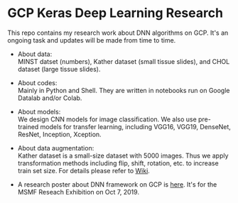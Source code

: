 # GCP Keras Deep Learning Research
 
This repo contains my research work about DNN algorithms on GCP. It's an ongoing task and updates will be made from time to time.

* About data:   
MINST datset (numbers), Kather dataset (small tissue slides), and CHOL dataset (large tissue slides).

* About codes:   
Mainly in Python and Shell. They are written in notebooks run on Google Datalab and/or Colab.

* About models:   
We design CNN models for image classification. We also use pre-trained models for transfer learning, including VGG16, VGG19, DenseNet, ResNet, Inception, Xception.

* About data augmentation:   
Kather dataset is a small-size dataset with 5000 images. Thus we apply transformation methods including flip, shift, rotation, etc. to increase train set size. For details please refer to [Wiki](https://github.com/lingyixu/GCP-Keras-Deep-Learning/wiki/Data-Augmentation-Function-Guide).

* A research poster about DNN framework on GCP is [here](https://github.com/lingyixu/GCP-Keras-Deep-Learning/blob/master/Scalable_DNN_Framework_on_GCP.pdf). It's for the MSMF Reseach Exhibition on Oct 7, 2019. 
